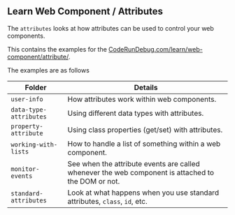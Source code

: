 ## Learn Web Component / Attributes

The `attributes` looks at how attributes can be used to control your web components.

This contains the examples for the [CodeRunDebug.com/learn/web-component/attribute/](https://coderundebug.com/learn/web-component/attribute/).

The examples are as follows

|Folder|Details|
|---|---|
|`user-info`|How attributes work within web components.|
|`data-type-attributes`|Using different data types with attributes.|
|`property-attribute`|Using class properties (get/set) with attributes.|
|`working-with-lists`|How to handle a list of something within a web component.|
|`monitor-events`|See when the attribute events are called whenever the web component is attached to the DOM or not.|
|`standard-attributes`|Look at what happens when you use standard attributes, `class`, `id`, etc.|
